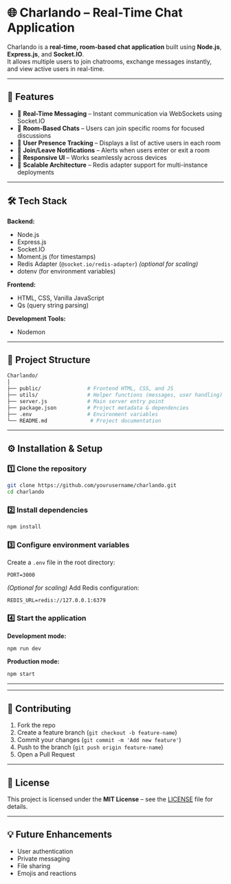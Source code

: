 
# 🌐 Charlando – Real-Time Chat Application  

Charlando is a **real-time, room-based chat application** built using **Node.js**, **Express.js**, and **Socket.IO**.  
It allows multiple users to join chatrooms, exchange messages instantly, and view active users in real-time.  

---

## 🚀 Features  
- 🔹 **Real-Time Messaging** – Instant communication via WebSockets using Socket.IO  
- 🔹 **Room-Based Chats** – Users can join specific rooms for focused discussions  
- 🔹 **User Presence Tracking** – Displays a list of active users in each room  
- 🔹 **Join/Leave Notifications** – Alerts when users enter or exit a room  
- 🔹 **Responsive UI** – Works seamlessly across devices  
- 🔹 **Scalable Architecture** – Redis adapter support for multi-instance deployments  

---

## 🛠 Tech Stack  

**Backend:**  
- Node.js  
- Express.js  
- Socket.IO  
- Moment.js (for timestamps)  
- Redis Adapter (`@socket.io/redis-adapter`) *(optional for scaling)*  
- dotenv (for environment variables)  

**Frontend:**  
- HTML, CSS, Vanilla JavaScript  
- Qs (query string parsing)  

**Development Tools:**  
- Nodemon  

---

## 📂 Project Structure  
```bash
Charlando/
│
├── public/               # Frontend HTML, CSS, and JS
├── utils/                # Helper functions (messages, user handling)
├── server.js             # Main server entry point
├── package.json          # Project metadata & dependencies
├── .env                  # Environment variables
└── README.md              # Project documentation
```

---

## ⚙️ Installation & Setup  

### 1️⃣ Clone the repository  
```bash
git clone https://github.com/yourusername/charlando.git
cd charlando
```

### 2️⃣ Install dependencies  
```bash
npm install
```

### 3️⃣ Configure environment variables  
Create a `.env` file in the root directory:  
```env
PORT=3000
```

*(Optional for scaling)* Add Redis configuration:  
```env
REDIS_URL=redis://127.0.0.1:6379
```

### 4️⃣ Start the application  
**Development mode:**  
```bash
npm run dev
```

**Production mode:**  
```bash
npm start
```

---



---

## 🤝 Contributing  
1. Fork the repo  
2. Create a feature branch (`git checkout -b feature-name`)  
3. Commit your changes (`git commit -m 'Add new feature'`)  
4. Push to the branch (`git push origin feature-name`)  
5. Open a Pull Request  

---

## 📜 License  
This project is licensed under the **MIT License** – see the [LICENSE](LICENSE) file for details.  

---

## 💡 Future Enhancements  
- User authentication  
- Private messaging  
- File sharing  
- Emojis and reactions  
